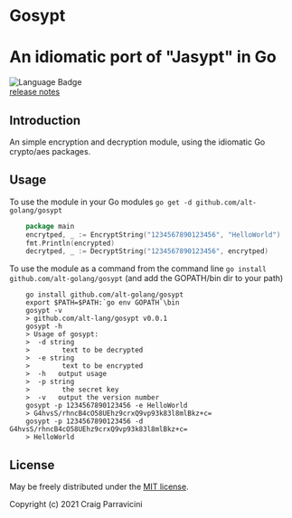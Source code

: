 # Gosypt

An idiomatic port of "Jasypt" in Go
=====================================


![Language Badge](https://img.shields.io/github/languages/top/alt-golang/gosypt) <br/>
[release notes](https://github.com/alt-golang/gosypt/blob/main/History.md)

<a name="intro">Introduction</a>
--------------------------------
An simple encryption and decryption module, using the idiomatic Go crypto/aes
packages.

<a name="usage">Usage</a>
-------------------------

To use the module in your Go modules `go get -d github.com/alt-golang/gosypt`

```go
    package main
	encrytped, _ := EncryptString("1234567890123456", "HelloWorld")
	fmt.Println(encrypted)
	decrytped, _ := DecryptString("1234567890123456", encrytped)
```

To use the module as a command from the command line `go install github.com/alt-golang/gosypt`
(and add the GOPATH/bin dir to your path)

```shell
    go install github.com/alt-golang/gosypt   
    export $PATH=$PATH:`go env GOPATH`\bin
    gosypt -v
    > github.com/alt-lang/gosypt v0.0.1
    gosypt -h
    > Usage of gosypt:
    >  -d string
    >        text to be decrypted
    >  -e string
    >        text to be encrypted
    >  -h	output usage
    >  -p string
    >        the secret key
    >  -v	output the version number
    gosypt -p 1234567890123456 -e HelloWorld
    > G4hvsS/rhncB4cO58UEhz9crxQ9vp93k83l8mlBkz+c=
    gosypt -p 1234567890123456 -d G4hvsS/rhncB4cO58UEhz9crxQ9vp93k83l8mlBkz+c=
    > HelloWorld
```

<a name="license">License</a>
-----------------------------

May be freely distributed under the [MIT license](https://raw.githubusercontent.com/alt-golang/gosypt/main/LICENSE).

Copyright (c) 2021 Craig Parravicini    
